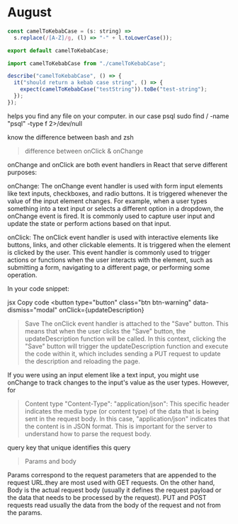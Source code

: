 # August

```js
const camelToKebabCase = (s: string) =>
  s.replace(/[A-Z]/g, (l) => "-" + l.toLowerCase());

export default camelToKebabCase;
```

```js
import camelToKebabCase from "./camelToKebabCase";

describe("camelToKebabCase", () => {
  it("should return a kebab case string", () => {
    expect(camelToKebabCase("testString")).toBe("test-string");
  });
});
```

helps you find any file on your computer. in our case psql
sudo find / -name "psql" -type f 2>/dev/null

know the difference between bash and zsh

> difference between onClick & onChange

onChange and onClick are both event handlers in React that serve different purposes:

onChange:
The onChange event handler is used with form input elements like text inputs, checkboxes, and radio buttons. It is triggered whenever the value of the input element changes. For example, when a user types something into a text input or selects a different option in a dropdown, the onChange event is fired. It is commonly used to capture user input and update the state or perform actions based on that input.

onClick:
The onClick event handler is used with interactive elements like buttons, links, and other clickable elements. It is triggered when the element is clicked by the user. This event handler is commonly used to trigger actions or functions when the user interacts with the element, such as submitting a form, navigating to a different page, or performing some operation.

In your code snippet:

jsx
Copy code
<button
type="button"
class="btn btn-warning"
data-dismiss="modal"
onClick={updateDescription}

> Save
> </button>
> The onClick event handler is attached to the "Save" button. This means that when the user clicks the "Save" button, the updateDescription function will be called. In this context, clicking the "Save" button will trigger the updateDescription function and execute the code within it, which includes sending a PUT request to update the description and reloading the page.

If you were using an input element like a text input, you might use onChange to track changes to the input's value as the user types. However, for

> Content type
> "Content-Type": "application/json": This specific header indicates the media type (or content type) of the data that is being sent in the request body. In this case, "application/json" indicates that the content is in JSON format. This is important for the server to understand how to parse the request body.

query key that unique identifies this query

> Params and body

Params correspond to the request parameters that are appended to the request URL.they are most used with GET requests. On the other hand, Body is the actual request body (usually it defines the request payload or the data that needs to be processed by the request). PUT and POST requests read usually the data from the body of the request and not from the params.
